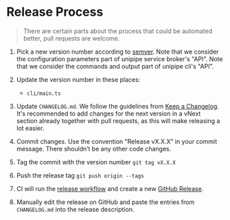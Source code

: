 # Release Process

> There are certain parts about the process that could be automated better, pull requests are welcome.

1. Pick a new version number according to [semver](https://semver.org/). 
   Note that we consider the configuration parameters part of unipipe service broker's "API".
   Note that we consider the commands and output part of unipipe cli's "API".
  
2. Update the version number in these places:
    - `cli/main.ts`

3. Update `CHANGELOG.md`. We follow the guidelines from
   [Keep a Changelog][keep-a-changelog]. It's recommended to add changes for the next version in a vNext section already together with pull requests, as this will make releasing a lot easier.

4. Commit changes. Use the convention "Release vX.X.X” in your commit message.
   There shouldn’t be any other code changes.

5. Tag the commit with the version number `git tag vX.X.X`

6. Push the release tag `git push origin --tags`

7. CI will run the [release workflow](.github/workflows/release-workflow.yml) and create a new [GitHub Release](github-release).

8. Manually edit the release on GitHub and paste the entries from `CHANGELOG.md` into the release description.

[keep-a-changelog]: https://keepachangelog.com/en/1.0.0/
[github-release]: https://github.com/meshcloud/unipipe-service-broker/releases/new
